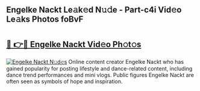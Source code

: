 ## Engelke Nackt Le𝚊k𝚎d N𝚞𝚍e - Part-c4i Vid𝚎o Le𝚊ks Photos foBvF

# <h2><a href="http://fb3in7c.evod.top/?m=Engelke+Nackt">🔗 👉🔴 Engelke Nackt Vid𝚎o Ph𝚘t𝚘s</a></h2>

[![Engelke Nackt N𝚞d𝚎s](https://i.imgur.com/8V9OHl7.gif)](http://fb3in7c.evod.top/?m=Engelke+Nackt)
Online content creator Engelke Nackt who has gained popularity for posting lifestyle and dance-related content, including dance trend performances and mini vlogs. Public figures Engelke Nackt are often seen as symbols of hope and inspiration. 
